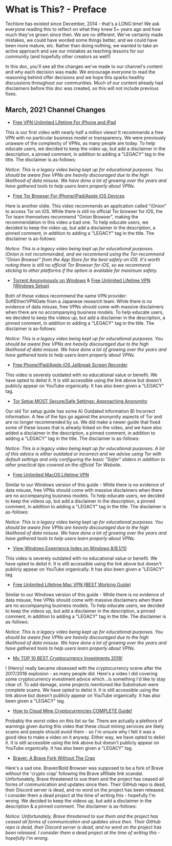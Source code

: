 # What is This? - Preface
Techlore has existed since December, 2014 - that's a LONG time! We ask everyone reading this to reflect on what they knew 5+ years ago and how much they've grown since then. We are no different. We've certainly made mistakes, we could have worded some things better, and we could have been more mature, etc. Rather than doing nothing, we wanted to take an active approach and use our mistakes as teaching lessons for our community (and hopefully other creators as well!)

In this doc, you'll see all the changes we've made to our channel's content and why each decision was made. We encourage everyone to read the reasoning behind offer decisions and we hope this sparks healthy discussions throughout our communities. Much of our content already had disclaimers before this doc was created, so this will not include previous fixes.


## March, 2021 Channel Changes
* [Free VPN Unlimited Lifetime For iPhone and iPad](https://youtu.be/ivF2dIz2lNM)

This is our first video with nearly half a million views! It recommends a free VPN with no particular business model or transparency. We were previously unaware of the complexity of VPNs, as many people are today. To help educate users, we decided to keep the video up, but add a disclaimer in the description, a pinned comment, in addition to adding a "LEGACY" tag in the title. The disclaimer is as-follows:

*Notice: This is a legacy video being kept up for educational purposes. You should be aware free VPNs are heavily discouraged due to the high likelihood of data misuse. We have done a lot of growing over the years and have gathered tools to help users learn properly about VPNs.*

* [Free Tor Browser For iPhone/iPad/Apple iOS Devices](https://youtu.be/wu9-WGYULwk)

Here is another oldie. This video recommends an application called "iOnion" to access Tor on iOS. While there is still no official Tor browser for iOS, the Tor team themselves recommend "Onion Browser", making the recommendation in this video a bad one. To help educate users, we decided to keep the video up, but add a disclaimer in the description, a pinned comment, in addition to adding a "LEGACY" tag in the title. The disclaimer is as-follows:

*Notice: This is a legacy video being kept up for educational purposes. iOnion is not recommended, and we recommend using the Tor-recommend "Onion Browser" from the App Store for the best safety on iOS. It's worth noting there is still no official Tor Browser for iOS, so we recommend sticking to other platforms if the option is available for maximum safety.*

* [Torrent Anonymously on Windows](https://youtu.be/-CyLOlp65Ro) & [Free Unlimited Lifetime VPN (Windows Setup)](https://youtu.be/TiTPDDPQgqg)

Both of these videos recommend the same VPN provider: SoftEther/VPNGate from a Japanese research team. While there is no evidence of data misuse, free VPNs should come with massive disclaimers when there are no accompanying business models. To help educate users, we decided to keep the videos up, but add a disclaimer in the description, a pinned comment, in addition to adding a "LEGACY" tag in the title. The disclaimer is as-follows:

*Notice: This is a legacy video being kept up for educational purposes. You should be aware free VPNs are heavily discouraged due to the high likelihood of data misuse. We have done a lot of growing over the years and have gathered tools to help users learn properly about VPNs.*

* [Free Phone/iPad/Apple iOS Jailbreak Screen Recorder](https://youtu.be/-KX-9g3dHQg)

This video is severely outdated with no educational value or benefit. We have opted to delist it. It is still accessible using the link above but doesn't publicly appear on YouTube organically. It has also been given a "LEGACY" tag.

* [Tor Setup MOST Secure/Safe Settings: Approaching Anonymity](https://youtu.be/d9aD-4z7fBw)

Our old Tor setup guide has some A) Outdated information B) Incorrect information. A few of the tips go against the anonymity aspects of Tor and are no longer recommended by us. We did make a newer guide that fixed some of these issues that is already linked on the video, and we have also added a disclaimer in the description, a pinned comment, in addition to adding a "LEGACY" tag in the title. The disclaimer is as-follows:

*Notice: This is a legacy video being kept up for educational purposes. A lot of this advice is either outdated or incorrect and we advise using Tor with default settings and only configuring the basic "Safer" sliders in addition to other practical tips covered on the official Tor Website.*

* [Free Unlimited MacOS Lifetime VPN](https://youtu.be/JDQQBD1tLkU)

Similar to our Windows version of this guide - While there is no evidence of data misuse, free VPNs should come with massive disclaimers when there are no accompanying business models. To help educate users, we decided to keep the videos up, but add a disclaimer in the description, a pinned comment, in addition to adding a "LEGACY" tag in the title. The disclaimer is as-follows:

*Notice: This is a legacy video being kept up for educational purposes. You should be aware free VPNs are heavily discouraged due to the high likelihood of data misuse. We have done a lot of growing over the years and have gathered tools to help users learn properly about VPNs.*

* [View Windows Experience Index on Windows 8/8.1/10](https://youtu.be/08bXHG_DDCo)

This video is severely outdated with no educational value or benefit. We have opted to delist it. It is still accessible using the link above but doesn't publicly appear on YouTube organically. It has also been given a "LEGACY" tag.

* [Free Unlimited Lifetime Mac VPN (BEST Working Guide)](https://youtu.be/m-kA_JTbjBs)

Similar to our Windows version of this guide - While there is no evidence of data misuse, free VPNs should come with massive disclaimers when there are no accompanying business models. To help educate users, we decided to keep the videos up, but add a disclaimer in the description, a pinned comment, in addition to adding a "LEGACY" tag in the title. The disclaimer is as-follows:

*Notice: This is a legacy video being kept up for educational purposes. You should be aware free VPNs are heavily discouraged due to the high likelihood of data misuse. We have done a lot of growing over the years and have gathered tools to help users learn properly about VPNs.*

* [My TOP 10 BEST Cryptocurrency Investments 2018!](https://youtu.be/A7StfcXXLlg)

I (Henry) really became obsessed with the cryptocurrency scene after the 2017/2018 explosion - as many people did. Here's a video I did covering some cryptocurrency investment advice which...is something I'd like to stay clear of. To add damage, some projects mentioned like Substratum were complete scams. We have opted to delist it. It is still accessible using the link above but doesn't publicly appear on YouTube organically. It has also been given a "LEGACY" tag.

* [How to Cloud Mine Cryptocurrencies COMPLETE Guide!](https://youtu.be/U57yJaxYeHs)

Probably the worst video on this list so far. There are actually a plethora of warnings given during this video that these cloud mining services are likely scams and people should avoid them - so I'm unsure why I felt it was a good idea to make a video on it anyway. Either way, we have opted to delist it. It is still accessible using the link above but doesn't publicly appear on YouTube organically. It has also been given a "LEGACY" tag.

* [Braver: A Brave Fork Without The Crap](https://youtu.be/fYPXHxTVMLE)

Here's a sad one. Braver/Bold Browser was supposed to be a fork of Brave without the 'crypto crap' following the Brave affiliate link scandal. Unfortunately, Brave threatened to sue them and the project has ceased all forms of communication and updates since then. Their GitHub repo is dead, their Discord server is dead, and no word on the project has been released. I consider them a dead project at the time of writing this - hopefully I'm wrong. We decided to keep the videos up, but add a disclaimer in the description & a pinned comment. The disclaimer is as-follows:

*Notice: Unfortunately, Brave threatened to sue them and the project has ceased all forms of communication and updates since then. Their GitHub repo is dead, their Discord server is dead, and no word on the project has been released. I consider them a dead project at the time of writing this - hopefully I'm wrong.*
